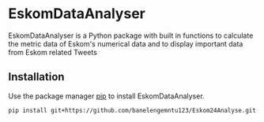 # EskomDataAnalyser

EskomDataAnalyser is a Python package with built in functions to calculate the metric data of Eskom's numerical data and to display important data from Eskom related Tweets

## Installation

Use the package manager [pip](https://pip.pypa.io/en/stable/) to install EskomDataAnalyser.

```bash
pip install git+https://github.com/banelengemntu123/Eskom24Analyse.git
```
